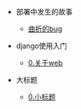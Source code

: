 - 部署中发生的故事
  - [曲折的bug](0-first.md)

- django使用入门
  - [0.关于web](00-about-web.md)
  
- 大标题
  - [0.小标题](123.md)
